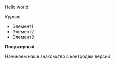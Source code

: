 Hello world!

*Курсив.*

* Элемент1
* Элемент2
* Элемент3

**Полужирный.**

Начинаем наше знакомство с контродем версий